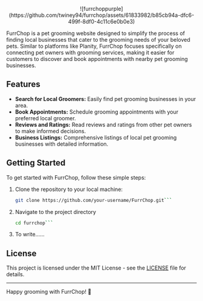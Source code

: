 <p align="center">
![furrchoppurple](https://github.com/twiney94/furrchop/assets/61833982/b85cb94a-dfc6-499f-8df0-4c11c6e0b0e3)
</p>

FurrChop is a pet grooming website designed to simplify the process of finding local businesses that cater to the grooming needs of your beloved pets. Similar to platforms like Planity, FurrChop focuses specifically on connecting pet owners with grooming services, making it easier for customers to discover and book appointments with nearby pet grooming businesses.

## Features

- **Search for Local Groomers:** Easily find pet grooming businesses in your area.
- **Book Appointments:** Schedule grooming appointments with your preferred local groomer.
- **Reviews and Ratings:** Read reviews and ratings from other pet owners to make informed decisions.
- **Business Listings:** Comprehensive listings of local pet grooming businesses with detailed information.

## Getting Started

To get started with FurrChop, follow these simple steps:

1. Clone the repository to your local machine:
   ```bash
   git clone https://github.com/your-username/FurrChop.git```
2. Navigate to the project directory
   ```bash
   cd furrchop```
3. To write......

## License

This project is licensed under the MIT License - see the [LICENSE](LICENSE) file for details.

---

Happy grooming with FurrChop! 🐾
